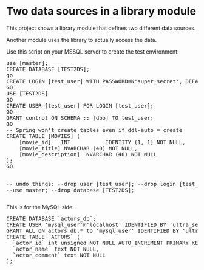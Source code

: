 <h1>Two data sources in a library module</h1>

<p>This project shows a library module that defines two different data sources.
</p><p>
Another module uses the library to actually access the data.
</p> <p>
Use this script on your MSSQL server to create the test environment:
</p>
<pre>
use [master];
CREATE DATABASE [TEST2DS];
go
CREATE LOGIN [test_user] WITH PASSWORD=N'super_secret', DEFAULT_DATABASE=TEST2DS, CHECK_EXPIRATION=OFF, CHECK_POLICY=OFF
GO
USE [TEST2DS]
GO
CREATE USER [test_user] FOR LOGIN [test_user];
GO
GRANT control ON SCHEMA :: [dbo] TO test_user;
GO
-- Spring won't create tables even if ddl-auto = create
CREATE TABLE [MOVIES] (  
    [movie_id]   INT           IDENTITY (1, 1) NOT NULL,  
    [movie_title] NVARCHAR (40) NOT NULL,  
    [movie_description]  NVARCHAR (40) NOT NULL
);  
GO

-- undo things:
--drop user [test_user];
--drop login [test_user];
--use master;
--drop database [TEST2DS];
</pre>

<p>
This is for the MySQL side:
</p>
<pre>
CREATE DATABASE `actors_db`;
CREATE USER 'mysql_user'@'localhost' IDENTIFIED BY 'ultra_secret';
GRANT ALL ON actors_db.* to 'mysql_user' IDENTIFIED BY 'ultra_secret' WITH GRANT OPTION;
CREATE TABLE `ACTORS` (
  `actor_id` int unsigned NOT NULL AUTO_INCREMENT PRIMARY KEY,
  `actor_name` text NOT NULL,
  `actor_comment` text NOT NULL
);
</pre>
